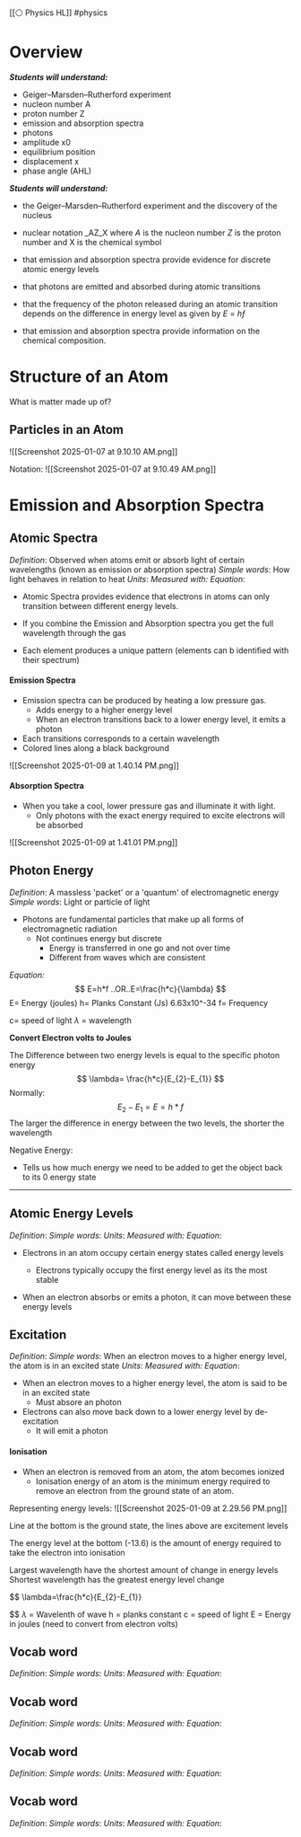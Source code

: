 [[⚪ Physics HL]] #physics 

# Overview 
**_Students will understand:_**

- Geiger–Marsden–Rutherford experiment
- nucleon number A
- proton number Z
- emission and absorption spectra
- photons
- amplitude x0
- equilibrium position
- displacement x
- phase angle (AHL)

**_Students will understand:_**  

- the Geiger–Marsden–Rutherford experiment and the discovery of the nucleus
- nuclear notation _AZ_X where _A_ is the nucleon number _Z_ is the proton number and X is the chemical symbol
    
- that emission and absorption spectra provide evidence for discrete atomic energy levels
    
- that photons are emitted and absorbed during atomic transitions
    
- that the frequency of the photon released during an atomic transition depends on the difference in energy level as given by _E_ = _hƒ_
    
- that emission and absorption spectra provide information on the chemical composition.

# Structure of an Atom 
What is matter made up of? 

## Particles in an Atom 
![[Screenshot 2025-01-07 at 9.10.10 AM.png]]

Notation: ![[Screenshot 2025-01-07 at 9.10.49 AM.png]]

# Emission and Absorption Spectra 
## Atomic Spectra 
*Definition*: Observed when atoms emit or absorb light of certain wavelengths (known as emission or absorption spectra)
*Simple words*: How light behaves in relation to heat 
*Units*: 
*Measured with:* 
*Equation*: 

- Atomic Spectra provides evidence that electrons in atoms can only transition between different energy levels. 

- If you combine the Emission and Absorption spectra you get the full wavelength through the gas
- Each element produces a unique pattern (elements can b identified with their spectrum)

#### Emission Spectra 

- Emission spectra can be produced by heating a low pressure gas. 
	- Adds energy to a higher energy level 
	- When an electron transitions back to a lower energy level, it emits a photon 
- Each transitions corresponds to a certain wavelength
- Colored lines along a black background 

![[Screenshot 2025-01-09 at 1.40.14 PM.png]]


#### Absorption Spectra

- When you take a cool, lower pressure gas and illuminate it with light. 
	- Only photons with the exact energy required to excite electrons will be absorbed

![[Screenshot 2025-01-09 at 1.41.01 PM.png]]

## Photon Energy 
*Definition*: A massless 'packet' or a 'quantum' of electromagnetic energy 
*Simple words*: Light or particle of light

- Photons are fundamental particles that make up all forms of electromagnetic radiation
	- Not continues energy but discrete 
		- Energy is transferred in one go and not over time 
		- Different from waves which are consistent 

*Equation:* $$ E=h*f ..OR..E=\frac{h*c}{\lambda}
$$
E= Energy (joules)
h= Planks Constant (Js) 6.63x10^-34
f= Frequency 

c= speed of light 
$\lambda$ = wavelength 

**Convert Electron volts to Joules** 


The Difference between two energy levels is equal to the specific photon energy $$
\lambda= \frac{h*c}{E_{2}-E_{1}}
$$
Normally:
$$ E_{2}-E_{1}=E=h*f$$
The larger the difference in energy between the two levels, the shorter the wavelength 

Negative Energy:
- Tells us how much energy we need to be added to get the object back to its 0 energy state 


---
## Atomic Energy Levels 
*Definition*: 
*Simple words*: 
*Units*: 
*Measured with:* 
*Equation*: 

- Electrons in an atom occupy certain energy states called energy levels 
	- Electrons typically occupy the first energy level as its the most stable

- When an electron absorbs or emits a photon, it can move between these energy levels

## Excitation 
*Definition*: 
*Simple words*: When an electron moves to a higher energy level, the atom is in an excited state 
*Units*: 
*Measured with:* 
*Equation*: 

- When an electron moves to a higher energy level, the atom is said to be in an excited state 
	- Must absore an photon 
- Electrons can also move back down to a lower energy level by de-excitation 
	- It will emit a photon 

#### Ionisation 

- When an electron is removed from an atom, the atom becomes ionized
	- Ionisation energy of an atom is the minimum energy required to remove an electron from the ground state of an atom. 

Representing energy levels:
![[Screenshot 2025-01-09 at 2.29.56 PM.png]]

Line at the bottom is the ground state, the lines above are excitement levels 

The energy level at the bottom (-13.6) is the amount of energy required to take the electron into ionisation 

Largest wavelength have the shortest amount of change in energy levels 
Shortest wavelength has the greatest energy level change 

$$ \lambda=\frac{h*c}{E_{2}-E_{1}}

$$
$\lambda$ = Wavelenth of wave 
h = planks constant 
c = speed of light 
E = Energy in joules (need to convert from electron volts) 


## Vocab word 
*Definition*:
*Simple words*: 
*Units*: 
*Measured with:* 
*Equation*: 

## Vocab word 
*Definition*:
*Simple words*: 
*Units*: 
*Measured with:* 
*Equation*: 

## Vocab word 
*Definition*:
*Simple words*: 
*Units*: 
*Measured with:* 
*Equation*: 

## Vocab word 
*Definition*:
*Simple words*: 
*Units*: 
*Measured with:* 
*Equation*: 

